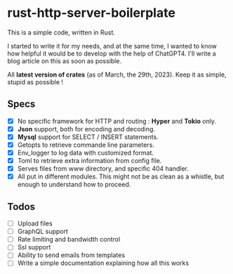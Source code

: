 # rust-http-server-boilerplate

This is a simple code, written in Rust.

I started to write it for my needs, and at the same time, I wanted to know how helpful it would be to develop with the help of ChatGPT4.
I'll write a blog article on this as soon as possible.

All **latest version of crates** (as of March, the 29th, 2023). Keep it as simple, stupid as possible !

## Specs

* [x] No specific framework for HTTP and routing : **Hyper** and **Tokio** only.
* [x] **Json** support, both for encoding and decoding.
* [x] **Mysql** support for SELECT / INSERT statements.
* [x] Getopts to retrieve commande line parameters.
* [x] Env_logger to log data with customized format.
* [x] Toml to retrieve extra information from config file.
* [x] Serves files from www directory, and specific 404 handler.
* [x] All put in different modules. This might not be as clean as a whistle, but enough to understand how to proceed.

## Todos

* [ ] Upload files
* [ ] GraphQL support
* [ ] Rate limiting and bandwidth control
* [ ] Ssl support
* [ ] Ability to send emails from templates
* [ ] Write a simple documentation explaining how all this works
